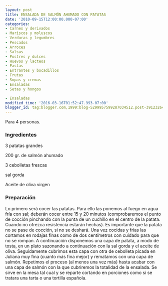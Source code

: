 ```yaml
---
layout: post
title: ENSALADA DE SALMÓN AHUMADO CON PATATAS
date: '2010-09-15T12:00:00.000-07:00'
categories:
- Carnes y derivados
- Mariscos y moluscos
- Verduras y legumbres
- Pescados
- Arroces
- Salsas
- Postres y dulces
- Huevos y lacteos
- Pastas
- Entrantes y bocadillos
- Frutas
- Sopas y cremas
- Ensaladas
- Setas y hongos

- Ensaladas
modified_time: '2016-03-16T01:52:47.993-07:00'
blogger_id: tag:blogger.com,1999:blog-5299957599287034512.post-3912326453537330741
---
```


Para 4 personas.

<h3>Ingredientes</h3>

3 patatas grandes

200 gr. de salmón ahumado

3 cebolletas frescas

sal gorda

Aceite de oliva virgen

<h3>Preparación</h3>

Lo primero será cocer las patatas. Para ello las ponemos al fuego en agua fría con sal; deberán cocer entre 15 y 20 minutos (comprobaremos el punto de cocción pinchando con la punta de un cuchillo en el centro de la patata. Cuando no ofrezca resistencia estarán hechas). Es importante que la patata no se pase de cocción, si no se deshará. Una vez cocidas y frías las cortamos en rodajas finas como de dos centímetros con cuidado para que no se rompan. A continuación disponemos una capa de patata, a modo de tosta, en un plato sazonando a continuación con la sal gorda y el aceite de oliva. Seguidamente cubrimos esta capa con otra de cebolleta picada en Juliana muy fina (cuanto más fina mejor) y rematamos con una capa de salmón. Repetimos el proceso (al menos una vez más) hasta acabar con una capa de salmón con la que cubriremos la totalidad de la ensalada. Se sirve en la mesa tal cual y se reparte cortando en porciones como si se tratara una tarta o una tortilla española.

